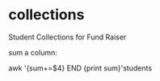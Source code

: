 # collections
Student Collections for Fund Raiser 

sum a column:

awk '{sum+=$4} END {print sum}'students
